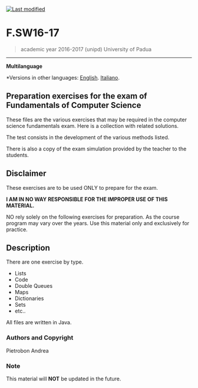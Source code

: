 [![Last modified](https://img.shields.io/badge/Last%20modified-10--Aug--2021-red)](https://github.com/Piero24/F.SW16-17)
# F.SW16-17

> academic year 2016-2017 (unipd)
> University of Padua

---
**Multilanguage**

*Versions in other languages:
[English](https://github.com/Piero24/README.md-EN-IT/blob/main/template-README.md).
[Italiano](https://github.com/Piero24/F.SW16-17/blob/main/README.md).

## Preparation exercises for the exam of Fundamentals of Computer Science


These files are the various exercises that may be required in the computer science fundamentals exam.
Here is a collection with related solutions.

The test consists in the development of the various methods listed.

There is also a copy of the exam simulation provided by the teacher to the students.


## Disclaimer


These exercises are to be used ONLY to prepare for the exam.


**I AM IN NO WAY RESPONSIBLE FOR THE IMPROPER USE OF THIS MATERIAL.**


NO rely solely on the following exercises for preparation.
As the course program may vary over the years.
Use this material only and exclusively for practice.


## Description


There are one exercise by type.

- Lists
- Code
- Double Queues
- Maps
- Dictionaries
- Sets
- etc..

All files are written in Java.


### Authors and Copyright

Pietrobon Andrea

### Note

This material will **NOT** be updated in the future.
